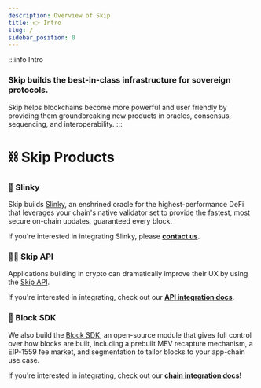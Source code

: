 ```yaml
---
description: Overview of Skip
title: 👉 Intro
slug: /
sidebar_position: 0
---
```


:::info Intro

### Skip builds the best-in-class infrastructure for sovereign protocols.

Skip helps blockchains become more powerful and user friendly by providing them groundbreaking new products in oracles, consensus, sequencing, and interoperability.
:::

# ⛓️ Skip Products

### 🔮 Slinky

Skip builds [Slinky](/slinky/overview), an enshrined oracle for the highest-performance DeFi that leverages your chain's native validator set to provide the fastest, most secure on-chain updates, guaranteed every block.

If you're interested in integrating Slinky, please <b>[contact us](https://skip.money/contact).</b>

### 👩‍💻 Skip API

Applications building in crypto can dramatically improve their UX by using the [Skip API](https://api-docs.skip.money/docs).

If you're interested in integrating, check out our <b>[API integration docs](https://api-docs.skip.money/docs)</b>.

### 🧱 Block SDK

We also build the [Block SDK](/blocksdk/overview), an open-source module that gives full control over how blocks are built, including a prebuilt MEV recapture mechanism, a EIP-1559 fee market, and segmentation to tailor blocks to your app-chain use case.

If you're interested in integrating, check out our <b>[chain integration docs](/blocksdk/0-integrate-the-sdk.md)!</b>
